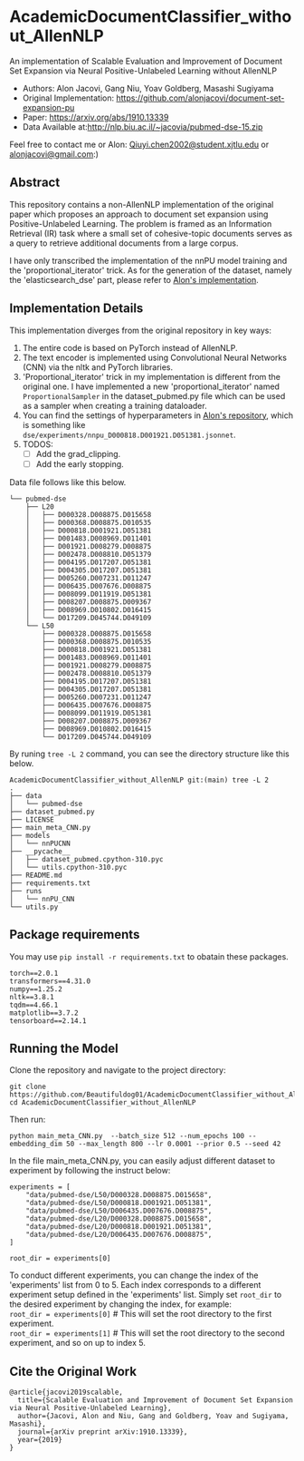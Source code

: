 # AcademicDocumentClassifier_without_AllenNLP

An implementation of Scalable Evaluation and Improvement of Document Set Expansion via Neural Positive-Unlabeled Learning without AllenNLP  

- Authors: Alon Jacovi, Gang Niu, Yoav Goldberg, Masashi Sugiyama  
- Original Implementation: <https://github.com/alonjacovi/document-set-expansion-pu>  
- Paper: <https://arxiv.org/abs/1910.13339>  
- Data Available at:<http://nlp.biu.ac.il/~jacovia/pubmed-dse-15.zip>

Feel free to contact me or Alon: <Qiuyi.chen2002@student.xjtlu.edu> or <alonjacovi@gmail.com>:)  

## Abstract

This repository contains a non-AllenNLP implementation of the original paper which proposes an approach to document set expansion using Positive-Unlabeled Learning. The problem is framed as an Information Retrieval (IR) task where a small set of cohesive-topic documents serves as a query to retrieve additional documents from a large corpus.  

I have only transcribed the implementation of the nnPU model training and the 'proportional_iterator' trick. As for the generation of the dataset, namely the 'elasticsearch_dse' part, please refer to [Alon's implementation](https://github.com/alonjacovi/document-set-expansion-pu).

## Implementation Details

This implementation diverges from the original repository in key ways:

1. The entire code is based on PyTorch instead of AllenNLP.
2. The text encoder is implemented using Convolutional Neural Networks (CNN) via the nltk and PyTorch libraries.
3. 'Proportional_iterator' trick in my implementation is different from the original one. I have implemented a new 'proportional_iterator' named ```ProportionalSampler``` in the dataset_pubmed.py file which can be used as a sampler when creating a training dataloader.
4. You can find the settings of hyperparameters  in [Alon's repository](https://github.com/alonjacovi/document-set-expansion-pu), which is something like ```dse/experiments/nnpu_D000818.D001921.D051381.jsonnet```.
5. TODOS:  
    - [ ] Add the grad_clipping.
    - [ ] Add the early stopping.

Data file follows like this below.
```
└── pubmed-dse
    ├── L20
    │   ├── D000328.D008875.D015658
    │   ├── D000368.D008875.D010535
    │   ├── D000818.D001921.D051381
    │   ├── D001483.D008969.D011401
    │   ├── D001921.D008279.D008875
    │   ├── D002478.D008810.D051379
    │   ├── D004195.D017207.D051381
    │   ├── D004305.D017207.D051381
    │   ├── D005260.D007231.D011247
    │   ├── D006435.D007676.D008875
    │   ├── D008099.D011919.D051381
    │   ├── D008207.D008875.D009367
    │   ├── D008969.D010802.D016415
    │   └── D017209.D045744.D049109
    └── L50
        ├── D000328.D008875.D015658
        ├── D000368.D008875.D010535
        ├── D000818.D001921.D051381
        ├── D001483.D008969.D011401
        ├── D001921.D008279.D008875
        ├── D002478.D008810.D051379
        ├── D004195.D017207.D051381
        ├── D004305.D017207.D051381
        ├── D005260.D007231.D011247
        ├── D006435.D007676.D008875
        ├── D008099.D011919.D051381
        ├── D008207.D008875.D009367
        ├── D008969.D010802.D016415
        └── D017209.D045744.D049109
```

By runing ```tree -L 2``` command, you can see the directory structure like this below.  

```
AcademicDocumentClassifier_without_AllenNLP git:(main) tree -L 2
.
├── data
│   └── pubmed-dse
├── dataset_pubmed.py
├── LICENSE
├── main_meta_CNN.py
├── models
│   └── nnPUCNN
├── __pycache__
│   ├── dataset_pubmed.cpython-310.pyc
│   └── utils.cpython-310.pyc
├── README.md
├── requirements.txt
├── runs
│   └── nnPU_CNN
└── utils.py
```

## Package requirements

You may use ```pip install -r requirements.txt``` to obatain these packages.  

```
torch==2.0.1  
transformers==4.31.0  
numpy==1.25.2  
nltk==3.8.1  
tqdm==4.66.1  
matplotlib==3.7.2  
tensorboard==2.14.1  
```

## Running the Model

Clone the repository and navigate to the project directory:

```
git clone https://github.com/Beautifuldog01/AcademicDocumentClassifier_without_AllenNLP.git
cd AcademicDocumentClassifier_without_AllenNLP
```

Then run:

```
python main_meta_CNN.py  --batch_size 512 --num_epochs 100 --embedding_dim 50 --max_length 800 --lr 0.0001 --prior 0.5 --seed 42
```

In the file main_meta_CNN.py, you can easily adjust different dataset to experiment by following the instruct below:

```
experiments = [
    "data/pubmed-dse/L50/D000328.D008875.D015658",
    "data/pubmed-dse/L50/D000818.D001921.D051381",
    "data/pubmed-dse/L50/D006435.D007676.D008875",
    "data/pubmed-dse/L20/D000328.D008875.D015658",
    "data/pubmed-dse/L20/D000818.D001921.D051381",
    "data/pubmed-dse/L20/D006435.D007676.D008875",
]

root_dir = experiments[0]
```

To conduct different experiments, you can change the index of the 'experiments' list from 0 to 5. Each index corresponds to a different experiment setup defined in the 'experiments' list.
Simply set ```root_dir``` to the desired experiment by changing the index, for example:  
```root_dir = experiments[0]```  # This will set the root directory to the first experiment.  
```root_dir = experiments[1]```  # This will set the root directory to the second experiment, and so on up to index 5.  

## Cite the Original Work

```
@article{jacovi2019scalable,
  title={Scalable Evaluation and Improvement of Document Set Expansion via Neural Positive-Unlabeled Learning},
  author={Jacovi, Alon and Niu, Gang and Goldberg, Yoav and Sugiyama, Masashi},
  journal={arXiv preprint arXiv:1910.13339},
  year={2019}
}
```
